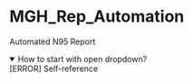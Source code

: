 # MGH_Rep_Automation
Automated N95 Report

<details open>
  <summary>How to start with open dropdown?</summary>
    [ERROR] Self-reference
  </details>
